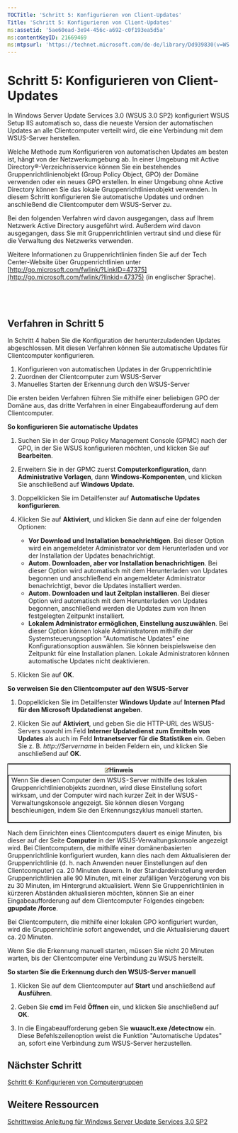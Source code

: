 ```yaml
---
TOCTitle: 'Schritt 5: Konfigurieren von Client-Updates'
Title: 'Schritt 5: Konfigurieren von Client-Updates'
ms:assetid: '5ae60ead-3e94-456c-a692-c0f193ea5d5a'
ms:contentKeyID: 21669469
ms:mtpsurl: 'https://technet.microsoft.com/de-de/library/Dd939830(v=WS.10)'
---
```


Schritt 5: Konfigurieren von Client-Updates
===========================================

In Windows Server Update Services 3.0 (WSUS 3.0 SP2) konfiguriert WSUS Setup IIS automatisch so, dass die neueste Version der automatischen Updates an alle Clientcomputer verteilt wird, die eine Verbindung mit dem WSUS-Server herstellen.

Welche Methode zum Konfigurieren von automatischen Updates am besten ist, hängt von der Netzwerkumgebung ab. In einer Umgebung mit Active Directory®-Verzeichnisservice können Sie ein bestehendes Gruppenrichtlinienobjekt (Group Policy Object, GPO) der Domäne verwenden oder ein neues GPO erstellen. In einer Umgebung ohne Active Directory können Sie das lokale Gruppenrichtlinienobjekt verwenden. In diesem Schritt konfigurieren Sie automatische Updates und ordnen anschließend die Clientcomputer dem WSUS-Server zu.

Bei den folgenden Verfahren wird davon ausgegangen, dass auf Ihrem Netzwerk Active Directory ausgeführt wird. Außerdem wird davon ausgegangen, dass Sie mit Gruppenrichtlinien vertraut sind und diese für die Verwaltung des Netzwerks verwenden.

Weitere Informationen zu Gruppenrichtlinien finden Sie auf der Tech Center-Website über Gruppenrichtlinien unter [http://go.microsoft.com/fwlink/?LinkID=47375](http://go.microsoft.com/fwlink/?linkid=47375) (in englischer Sprache).

 
-

Verfahren in Schritt 5
----------------------

In Schritt 4 haben Sie die Konfiguration der herunterzuladenden Updates abgeschlossen. Mit diesen Verfahren können Sie automatische Updates für Clientcomputer konfigurieren.

1.  Konfigurieren von automatischen Updates in der Gruppenrichtlinie
2.  Zuordnen der Clientcomputer zum WSUS-Server
3.  Manuelles Starten der Erkennung durch den WSUS-Server

Die ersten beiden Verfahren führen Sie mithilfe einer beliebigen GPO der Domäne aus, das dritte Verfahren in einer Eingabeaufforderung auf dem Clientcomputer.

**So konfigurieren Sie automatische Updates**
1.  Suchen Sie in der Group Policy Management Console (GPMC) nach der GPO, in der Sie WSUS konfigurieren möchten, und klicken Sie auf **Bearbeiten**.

2.  Erweitern Sie in der GPMC zuerst **Computerkonfiguration**, dann **Administrative Vorlagen**, dann **Windows-Komponenten**, und klicken Sie anschließend auf **Windows Update**.

3.  Doppelklicken Sie im Detailfenster auf **Automatische Updates konfigurieren**.

4.  Klicken Sie auf **Aktiviert**, und klicken Sie dann auf eine der folgenden Optionen:

    -   **Vor Download und Installation benachrichtigen**. Bei dieser Option wird ein angemeldeter Administrator vor dem Herunterladen und vor der Installation der Updates benachrichtigt.
    -   **Autom. Downloaden, aber vor Installation benachrichtigen**. Bei dieser Option wird automatisch mit dem Herunterladen von Updates begonnen und anschließend ein angemeldeter Administrator benachrichtigt, bevor die Updates installiert werden.
    -   **Autom. Downloaden und laut Zeitplan installieren**. Bei dieser Option wird automatisch mit dem Herunterladen von Updates begonnen, anschließend werden die Updates zum von Ihnen festgelegten Zeitpunkt installiert.
    -   **Lokalem Administrator ermöglichen, Einstellung auszuwählen**. Bei dieser Option können lokale Administratoren mithilfe der Systemsteuerungsoption "Automatische Updates" eine Konfigurationsoption auswählen. Sie können beispielsweise den Zeitpunkt für eine Installation planen. Lokale Administratoren können automatische Updates nicht deaktivieren.

5.  Klicken Sie auf **OK**.

**So verweisen Sie den Clientcomputer auf den WSUS-Server**
1.  Doppelklicken Sie im Detailfenster **Windows Update** auf **Internen Pfad für den Microsoft Updatedienst angeben**.

2.  Klicken Sie auf **Aktiviert**, und geben Sie die HTTP-URL des WSUS-Servers sowohl im Feld **Interner Updatedienst zum Ermitteln von Updates** als auch im Feld **Intranetserver für die Statistiken** ein. Geben Sie z. B. *http://Servername* in beiden Feldern ein, und klicken Sie anschließend auf **OK**.

<p> </p>
<table style="border:1px solid black;">
<colgroup>
<col width="100%" />
</colgroup>
<thead>
<tr class="header">
<th><img src="images/Dd939830.note(WS.10).gif" />Hinweis</th>
</tr>
</thead>
<tbody>
<tr class="odd">
<td style="border:1px solid black;">Wenn Sie diesen Computer dem WSUS-Server mithilfe des lokalen Gruppenrichtlinienobjekts zuordnen, wird diese Einstellung sofort wirksam, und der Computer wird nach kurzer Zeit in der WSUS-Verwaltungskonsole angezeigt. Sie können diesen Vorgang beschleunigen, indem Sie den Erkennungszyklus manuell starten.
<p></p></td>
</tr>
</tbody>
</table>
<p> </p>

Nach dem Einrichten eines Clientcomputers dauert es einige Minuten, bis dieser auf der Seite **Computer** in der WSUS-Verwaltungskonsole angezeigt wird. Bei Clientcomputern, die mithilfe einer domänenbasierten Gruppenrichtlinie konfiguriert wurden, kann dies nach dem Aktualisieren der Gruppenrichtlinie (d. h. nach Anwenden neuer Einstellungen auf den Clientcomputer) ca. 20 Minuten dauern. In der Standardeinstellung werden Gruppenrichtlinien alle 90 Minuten, mit einer zufälligen Verzögerung von bis zu 30 Minuten, im Hintergrund aktualisiert. Wenn Sie Gruppenrichtlinien in kürzeren Abständen aktualisieren möchten, können Sie an einer Eingabeaufforderung auf dem Clientcomputer Folgendes eingeben: **gpupdate /force**.

Bei Clientcomputern, die mithilfe einer lokalen GPO konfiguriert wurden, wird die Gruppenrichtlinie sofort angewendet, und die Aktualisierung dauert ca. 20 Minuten.

Wenn Sie die Erkennung manuell starten, müssen Sie nicht 20 Minuten warten, bis der Clientcomputer eine Verbindung zu WSUS herstellt.

**So starten Sie die Erkennung durch den WSUS-Server manuell**
1.  Klicken Sie auf dem Clientcomputer auf **Start** und anschließend auf **Ausführen**.

2.  Geben Sie **cmd** im Feld **Öffnen** ein, und klicken Sie anschließend auf **OK**.

3.  In die Eingabeaufforderung geben Sie **wuauclt.exe /detectnow** ein. Diese Befehlszeilenoption weist die Funktion "Automatische Updates" an, sofort eine Verbindung zum WSUS-Server herzustellen.

Nächster Schritt
----------------

[Schritt 6: Konfigurieren von Computergruppen](https://technet.microsoft.com/70518732-2179-4e41-9609-7f9999867f41)

Weitere Ressourcen
------------------

[Schrittweise Anleitung für Windows Server Update Services 3.0 SP2](https://technet.microsoft.com/4b504edc-93b3-45b0-a7e8-d0107f1a4442)
